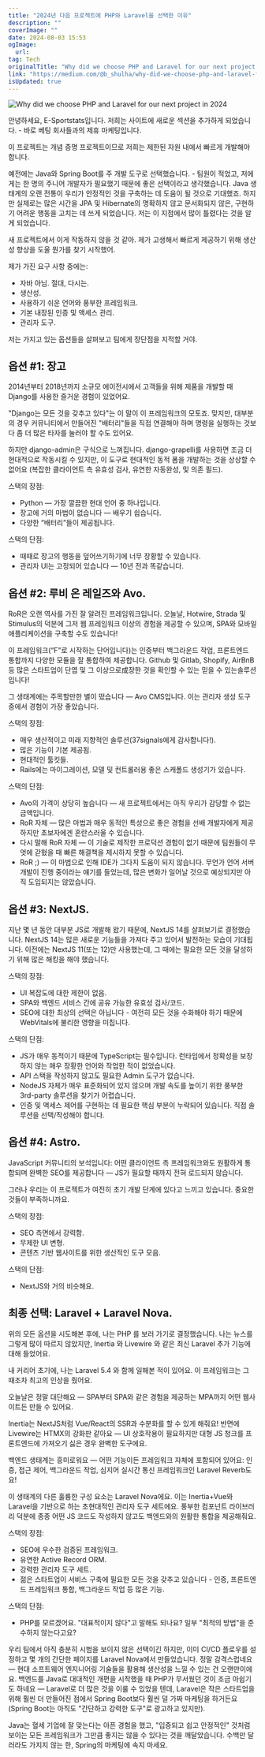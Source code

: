 ```yaml
---
title: "2024년 다음 프로젝트에 PHP와 Laravel을 선택한 이유"
description: ""
coverImage: ""
date: 2024-08-03 15:53
ogImage:
  url:
tag: Tech
originalTitle: "Why did we choose PHP and Laravel for our next project in 2024"
link: "https://medium.com/@b_shulha/why-did-we-choose-php-and-laravel-for-our-next-project-in-2024-b2389e82b4f4"
isUpdated: true
---
```


![Why did we choose PHP and Laravel for our next project in 2024](/assets/img/WhydidwechoosePHPandLaravelforournextprojectin2024_0.png)

안녕하세요, E-Sportstats입니다. 저희는 사이트에 새로운 섹션을 추가하게 되었습니다. - 바로 베팅 회사들과의 제휴 마케팅입니다.

이 프로젝트는 개념 증명 프로젝트이므로 저희는 제한된 자원 내에서 빠르게 개발해야 합니다.

예전에는 Java와 Spring Boot를 주 개발 도구로 선택했습니다. - 팀원이 적었고, 저에게는 한 명의 주니어 개발자가 필요했기 때문에 좋은 선택이라고 생각했습니다. Java 생태계의 오랜 전통이 우리가 안정적인 것을 구축하는 데 도움이 될 것으로 기대했죠. 하지만 실제로는 많은 시간을 JPA 및 Hibernate의 명확하지 않고 문서화되지 않은, 구현하기 어려운 행동을 고치는 데 쓰게 되었습니다. 저는 이 지점에서 많이 틀렸다는 것을 알게 되었습니다.

<!-- seedividend - 사각형 -->

<ins class="adsbygoogle"
     style="display:block"
     data-ad-client="ca-pub-4877378276818686"
     data-ad-slot="1898504329"
     data-ad-format="auto"
     data-full-width-responsive="true"></ins>

<script>
     (adsbygoogle = window.adsbygoogle || []).push({});
</script>

새 프로젝트에서 이게 작동하지 않을 것 같아. 제가 고생해서 빠르게 제공하기 위해 생산성 향상을 도울 뭔가를 찾기 시작했어.

제가 가진 요구 사항 중에는:

- 자바 아님. 절대, 다시는.
- 생산성.
- 사용하기 쉬운 언어와 풍부한 프레임워크.
- 기본 내장된 인증 및 액세스 관리.
- 관리자 도구.

저는 가지고 있는 옵션들을 살펴보고 팀에게 장단점을 지적할 거야.

<!-- seedividend - 사각형 -->

<ins class="adsbygoogle"
     style="display:block"
     data-ad-client="ca-pub-4877378276818686"
     data-ad-slot="1898504329"
     data-ad-format="auto"
     data-full-width-responsive="true"></ins>

<script>
     (adsbygoogle = window.adsbygoogle || []).push({});
</script>

## 옵션 #1: 장고

2014년부터 2018년까지 소규모 에이전시에서 고객들을 위해 제품을 개발할 때 Django를 사용한 즐거운 경험이 있었어요.

"Django는 모든 것을 갖추고 있다"는 이 말이 이 프레임워크의 모토죠. 맞지만, 대부분의 경우 커뮤니티에서 만들어진 "배터리"들을 직접 연결해야 하며 명령을 실행하는 것보다 좀 더 많은 타자를 눌러야 할 수도 있어요.

하지만 django-admin은 구식으로 느껴집니다. django-grapelli를 사용하면 조금 더 현대적으로 작동시킬 수 있지만, 이 도구로 현대적인 동적 폼을 개발하는 것을 상상할 수 없어요 (복잡한 클라이언트 측 유효성 검사, 유연한 자동완성, 및 의존 필드).

<!-- seedividend - 사각형 -->

<ins class="adsbygoogle"
     style="display:block"
     data-ad-client="ca-pub-4877378276818686"
     data-ad-slot="1898504329"
     data-ad-format="auto"
     data-full-width-responsive="true"></ins>

<script>
     (adsbygoogle = window.adsbygoogle || []).push({});
</script>

스택의 장점:

- Python — 가장 깔끔한 현대 언어 중 하나입니다.
- 장고에 거의 마법이 없습니다 — 배우기 쉽습니다.
- 다양한 “배터리”들이 제공됩니다.

스택의 단점:

- 때때로 장고의 행동을 덮어쓰기하기에 너무 장황할 수 있습니다.
- 관리자 UI는 고정되어 있습니다 — 10년 전과 똑같습니다.

<!-- seedividend - 사각형 -->

<ins class="adsbygoogle"
     style="display:block"
     data-ad-client="ca-pub-4877378276818686"
     data-ad-slot="1898504329"
     data-ad-format="auto"
     data-full-width-responsive="true"></ins>

<script>
     (adsbygoogle = window.adsbygoogle || []).push({});
</script>

## 옵션 #2: 루비 온 레일즈와 Avo.

RoR은 오랜 역사를 가진 잘 알려진 프레임워크입니다. 오늘날, Hotwire, Strada 및 Stimulus의 덕분에 그저 웹 프레임워크 이상의 경험을 제공할 수 있으며, SPA와 모바일 애플리케이션을 구축할 수도 있습니다!

이 프레임워크(“F"로 시작하는 단어입니다)는 인증부터 백그라운드 작업, 프론트엔드 통합까지 다양한 모듈을 잘 통합하여 제공합니다. Github 및 Gitlab, Shopify, AirBnB 등 많은 스타트업이 단엽 및 그 이상으로成장한 것을 확인할 수 있는 믿을 수 있는솔루션입니다!

그 생태계에는 주목할만한 별이 떴습니다 — Avo CMS입니다. 이는 관리자 생성 도구 중에서 경험이 가장 좋았습니다.

<!-- seedividend - 사각형 -->

<ins class="adsbygoogle"
     style="display:block"
     data-ad-client="ca-pub-4877378276818686"
     data-ad-slot="1898504329"
     data-ad-format="auto"
     data-full-width-responsive="true"></ins>

<script>
     (adsbygoogle = window.adsbygoogle || []).push({});
</script>

스택의 장점:

- 매우 생산적이고 미래 지향적인 솔루션(37signals에게 감사합니다!).
- 많은 기능이 기본 제공됨.
- 현대적인 툴킷들.
- Rails에는 마이그레이션, 모델 및 컨트롤러용 좋은 스캐폴드 생성기가 있습니다.

스택의 단점:

- Avo의 가격이 상당히 높습니다 — 새 프로젝트에서는 아직 우리가 감당할 수 없는 금액입니다.
- RoR 자체 — 많은 마법과 매우 동적인 특성으로 좋은 경험을 선배 개발자에게 제공하지만 초보자에겐 혼란스러울 수 있습니다.
- 다시 말해 RoR 자체 — 이 기술로 제작한 프로덕션 경험이 없기 때문에 팀원들이 무엇에 갇혔을 때 빠른 해결책을 제시하지 못할 수 있습니다.
- RoR ;) — 이 마법으로 인해 IDE가 그다지 도움이 되지 않습니다. 무언가 언어 서버 개발이 진행 중이라는 얘기를 들었는데, 많은 변화가 일어날 것으로 예상되지만 아직 도입되지는 않았습니다.

<!-- seedividend - 사각형 -->

<ins class="adsbygoogle"
     style="display:block"
     data-ad-client="ca-pub-4877378276818686"
     data-ad-slot="1898504329"
     data-ad-format="auto"
     data-full-width-responsive="true"></ins>

<script>
     (adsbygoogle = window.adsbygoogle || []).push({});
</script>

## 옵션 #3: NextJS.

지난 몇 년 동안 대부분 JS로 개발해 왔기 때문에, NextJS 14를 살펴보기로 결정했습니다. NextJS 14는 많은 새로운 기능들을 가져다 주고 있어서 발전하는 모습이 기대됩니다. 이전에는 NextJS 11(또는 12)만 사용했는데, 그 때에는 필요한 모든 것을 달성하기 위해 많은 해킹을 해야 했습니다.

스택의 장점:

- UI 복잡도에 대한 제한이 없음.
- SPA와 백엔드 서비스 간에 공유 가능한 유효성 검사/코드.
- SEO에 대한 최상의 선택은 아닙니다 - 여전히 모든 것을 수화해야 하기 때문에 WebVitals에 불리한 영향을 미칩니다.

<!-- seedividend - 사각형 -->

<ins class="adsbygoogle"
     style="display:block"
     data-ad-client="ca-pub-4877378276818686"
     data-ad-slot="1898504329"
     data-ad-format="auto"
     data-full-width-responsive="true"></ins>

<script>
     (adsbygoogle = window.adsbygoogle || []).push({});
</script>

스택의 단점:

- JS가 매우 동적이기 때문에 TypeScript는 필수입니다. 런타임에서 정확성을 보장하지 않는 매우 장황한 언어와 작업한 적이 없었습니다.
- API 스택을 작성하지 않고도 필요한 Admin 도구가 없습니다.
- NodeJS 자체가 매우 표준화되어 있지 않으며 개발 속도를 높이기 위한 풍부한 3rd-party 솔루션을 찾기가 어렵습니다.
- 인증 및 액세스 제어를 구현하는 데 필요한 핵심 부분이 누락되어 있습니다. 직접 솔루션을 선택/작성해야 합니다.

## 옵션 #4: Astro.

JavaScript 커뮤니티의 보석입니다: 어떤 클라이언트 측 프레임워크와도 원활하게 통합되며 완벽한 SEO를 제공합니다 — JS가 필요할 때까지 전혀 로드되지 않습니다.

<!-- seedividend - 사각형 -->

<ins class="adsbygoogle"
     style="display:block"
     data-ad-client="ca-pub-4877378276818686"
     data-ad-slot="1898504329"
     data-ad-format="auto"
     data-full-width-responsive="true"></ins>

<script>
     (adsbygoogle = window.adsbygoogle || []).push({});
</script>

그러나 우리는 이 프로젝트가 여전히 초기 개발 단계에 있다고 느끼고 있습니다. 중요한 것들이 부족하니까요.

스택의 장점:

- SEO 측면에서 강력함.
- 무제한 UI 변형.
- 콘텐츠 기반 웹사이트를 위한 생산적인 도구 모음.

스택의 단점:

<!-- seedividend - 사각형 -->

<ins class="adsbygoogle"
     style="display:block"
     data-ad-client="ca-pub-4877378276818686"
     data-ad-slot="1898504329"
     data-ad-format="auto"
     data-full-width-responsive="true"></ins>

<script>
     (adsbygoogle = window.adsbygoogle || []).push({});
</script>

- NextJS와 거의 비슷해요.

## 최종 선택: Laravel + Laravel Nova.

위의 모든 옵션을 시도해본 후에, 나는 PHP 를 보러 가기로 결정했습니다. 나는 뉴스를 그렇게 많이 따르지 않았지만, Inertia 와 Livewire 와 같은 최신 Laravel 추가 기능에 대해 들었어요.

내 커리어 초기에, 나는 Laravel 5.4 와 함께 일해본 적이 있어요. 이 프레임워크는 그 때조차 최고의 인상을 줬어요.

<!-- seedividend - 사각형 -->

<ins class="adsbygoogle"
     style="display:block"
     data-ad-client="ca-pub-4877378276818686"
     data-ad-slot="1898504329"
     data-ad-format="auto"
     data-full-width-responsive="true"></ins>

<script>
     (adsbygoogle = window.adsbygoogle || []).push({});
</script>

오늘날은 정말 대단해요 — SPA부터 SPA와 같은 경험을 제공하는 MPA까지 어떤 웹사이트든 만들 수 있어요.

Inertia는 NextJS처럼 Vue/React의 SSR과 수분화를 할 수 있게 해줘요! 반면에 Livewire는 HTMX의 강화판 같아요 — UI 상호작용이 필요하지만 대형 JS 청크를 프론트엔드에 가져오기 싫은 경우 완벽한 도구에요.

백엔드 생태계는 흥미로워요 — 어떤 기능이든 프레임워크 자체에 포함되어 있어요: 인증, 접근 제어, 백그라운드 작업, 심지어 실시간 통신 프레임워크인 Laravel Reverb도요!

이 생태계의 다른 훌륭한 구성 요소는 Laravel Nova에요. 이는 Inertia+Vue와 Laravel을 기반으로 하는 초현대적인 관리자 도구 세트에요. 풍부한 컴포넌트 라이브러리 덕분에 종종 어떤 JS 코드도 작성하지 않고도 백엔드와의 원활한 통합을 제공해줘요.

<!-- seedividend - 사각형 -->

<ins class="adsbygoogle"
     style="display:block"
     data-ad-client="ca-pub-4877378276818686"
     data-ad-slot="1898504329"
     data-ad-format="auto"
     data-full-width-responsive="true"></ins>

<script>
     (adsbygoogle = window.adsbygoogle || []).push({});
</script>

스택의 장점:

- SEO에 우수한 검증된 프레임워크.
- 유연한 Active Record ORM.
- 강력한 관리자 도구 세트.
- 젊은 스타트업이 서비스 구축에 필요한 모든 것을 갖추고 있습니다 - 인증, 프론트엔드 프레임워크 통합, 백그라운드 작업 등 많은 기능.

스택의 단점:

- PHP를 모르겠어요. "대표적이지 않다"고 말해도 되나요? 일부 "최적의 방법"을 준수하지 않는다고요?

<!-- seedividend - 사각형 -->

<ins class="adsbygoogle"
     style="display:block"
     data-ad-client="ca-pub-4877378276818686"
     data-ad-slot="1898504329"
     data-ad-format="auto"
     data-full-width-responsive="true"></ins>

<script>
     (adsbygoogle = window.adsbygoogle || []).push({});
</script>

우리 팀에서 아직 충분히 시범을 보이지 않은 선택이긴 하지만, 이미 CI/CD 플로우를 설정하고 몇 개의 간단한 페이지를 Laravel Nova에서 만들었습니다. 정말 감격스럽네요 — 현대 소프트웨어 엔지니어링 기술들을 활용해 생산성을 느낄 수 있는 건 오랜만이에요. 백엔드를 Java로 대대적인 개편을 시작했을 때 PHP가 무서웠던 것이 조금 아쉽기도 하네요 — Laravel로 더 많은 것을 이룰 수 있었을 텐데, Laravel은 작은 스타트업을 위해 훨씬 더 만들어진 점에서 Spring Boot보다 훨씬 덜 가짜 마케팅을 하거든요 (Spring Boot는 아직도 "간단하고 강력한 도구"로 광고하고 있지만).

Java는 혈세 기업에 잘 맞는다는 아픈 경험을 했고, "입증되고 쉽고 안정적인" 것처럼 보이는 모든 프레임워크가 그만큼 좋지는 않을 수 있다는 것을 깨달았습니다. 수백만 달러라도 가지지 않는 한, Spring의 마케팅에 속지 마세요.
